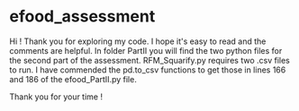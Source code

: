 # efood_assessment
Hi ! Thank you for exploring my code. I hope it's easy to read and the comments are helpful.
In folder PartII you will find the two python files for the second part of the assessment. 
RFM_Squarify.py requires two .csv files to run. I have commended the pd.to_csv functions to get those in lines 166 and 186 of the efood_PartII.py file.

Thank you for your time !

